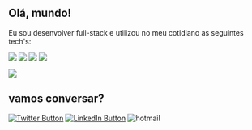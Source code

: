 <!--
**euliveiras/euliveiras** is a ✨ _special_ ✨ repository because its `README.md` (this file) appears on your GitHub profile.

Here are some ideas to get you started:

- 🔭 I’m currently working on ...
- 🌱 I’m currently learning ...
- 👯 I’m looking to collaborate on ...
- 🤔 I’m looking for help with ...
- 💬 Ask me about ...
- 📫 How to reach me: ...
- 😄 Pronouns: ...
- ⚡ Fun fact: ...
-->

## Olá, mundo! 
Eu sou desenvolver full-stack e utilizou no meu cotidiano as seguintes tech's:

![](https://img.shields.io/badge/JavaScript-F7DF1E?style=for-the-badge&logo=javascript&logoColor=black)
![](https://img.shields.io/badge/TypeScript-007ACC?style=for-the-badge&logo=typescript&logoColor=white)
![](https://img.shields.io/badge/React-20232A?style=for-the-badge&logo=react&logoColor=61DAFB)
![](https://img.shields.io/badge/Node.js-43853D?style=for-the-badge&logo=node.js&logoColor=white)


<!-- #### No momento...
estou a procura de oportunidades de emprego em empresas que utilizem a stack React e Node 🔎. -->

![](https://i.imgur.com/HNlouf9.gif)

## vamos conversar?

[![Twitter Button](https://img.shields.io/badge/Twitter-1DA1F2?style=for-the-badge&logo=twitter&logoColor=white)](https://twitter.com/euliveiras)
[![LinkedIn Button](https://img.shields.io/badge/LinkedIn-0077B5?style=for-the-badge&logo=linkedin&logoColor=white)](https://linkedin.com/in/euliveiras)
![hotmail](https://img.shields.io/badge/email-matheus.skm%40hotmail.com-blue?style=for-the-badge&logo=microsoftoutlook) 
 



